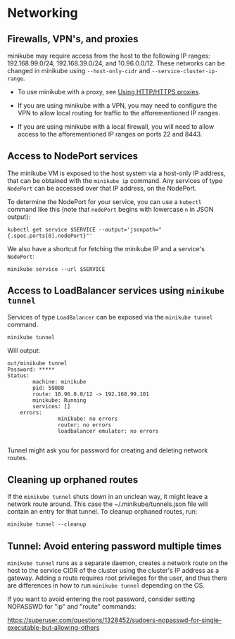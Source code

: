 # Networking

## Firewalls, VPN's, and proxies

minikube may require access from the host to the following IP ranges: 192.168.99.0/24, 192.168.39.0/24, and 10.96.0.0/12. These networks can be changed in minikube using `--host-only-cidr` and `--service-cluster-ip-range`.

* To use minikube with a proxy, see [Using HTTP/HTTPS proxies](http_proxy.md).

* If you are using minikube with a VPN, you may need to configure the VPN to allow local routing for  traffic to the afforementioned IP ranges.

* If you are using minikube with a local firewall, you will need to allow access to the afforementioned IP ranges on ports 22 and 8443.

## Access to NodePort services

The minikube VM is exposed to the host system via a host-only IP address, that can be obtained with the `minikube ip` command. Any services of type `NodePort` can be accessed over that IP address, on the NodePort.

To determine the NodePort for your service, you can use a `kubectl` command like this (note that `nodePort` begins with lowercase `n` in JSON output):

`kubectl get service $SERVICE --output='jsonpath="{.spec.ports[0].nodePort}"'`

We also have a shortcut for fetching the minikube IP and a service's `NodePort`:

`minikube service --url $SERVICE`

## Access to LoadBalancer services using `minikube tunnel`

Services of type `LoadBalancer` can be exposed via the `minikube tunnel` command.

````shell
minikube tunnel
````

Will output:

```text
out/minikube tunnel
Password: *****
Status:
        machine: minikube
        pid: 59088
        route: 10.96.0.0/12 -> 192.168.99.101
        minikube: Running
        services: []
    errors:
                minikube: no errors
                router: no errors
                loadbalancer emulator: no errors


````

Tunnel might ask you for password for creating and deleting network routes.

## Cleaning up orphaned routes

If the `minikube tunnel` shuts down in an unclean way, it might leave a network route around.
This case the ~/.minikube/tunnels.json file will contain an entry for that tunnel.
To cleanup orphaned routes, run:

````shell
minikube tunnel --cleanup
````

## Tunnel: Avoid entering password multiple times

`minikube tunnel` runs as a separate daemon, creates a network route on the host to the service CIDR of the cluster using the cluster's IP address as a gateway. Adding a route requires root privileges for the user, and thus there are differences in how to run `minikube tunnel` depending on the OS.

If you want to avoid entering the root password, consider setting NOPASSWD for "ip" and "route" commands:

https://superuser.com/questions/1328452/sudoers-nopasswd-for-single-executable-but-allowing-others

